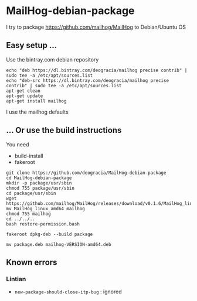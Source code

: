 # MailHog-debian-package

I try to package https://github.com/mailhog/MailHog to Debian/Ubuntu OS

## Easy setup ...
Use the bintray.com debian repository

```
echo "deb https://dl.bintray.com/deogracia/mailhog precise contrib" | sudo tee -a /etc/apt/sources.list
echo "deb-src https://dl.bintray.com/deogracia/mailhog precise contrib" | sudo tee -a /etc/apt/sources.list
apt-get clean
apt-get update
apt-get install mailhog
```
I use the mailhog defaults

## ... Or use the build instructions
You need 
 * build-install
 * fakeroot
 
```
git clone https://github.com/deogracia/MailHog-debian-package
cd MailHog-debian-package
mkdir -p package/usr/sbin
chmod 755 package/usr/sbin
cd package/usr/sbin
wget https://github.com/mailhog/MailHog/releases/download/v0.1.6/MailHog_linux_amd64
mv MailHog_linux_amd64 mailhog
chmod 755 mailhog
cd ../../..
bash restore-permission.bash

fakeroot dpkg-deb --build package

mv package.deb mailhog-VERSION-amd64.deb
```

## Known errors

### Lintian
* `new-package-should-close-itp-bug` : ignored
